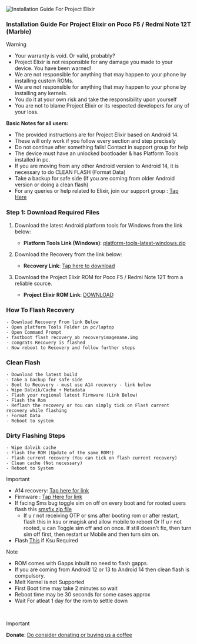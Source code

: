 ![Installation Guide For Project Elixir](https://i.imgur.com/42LxtAl.png)

### Installation Guide For Project Elixir on Poco F5 / Redmi Note 12T (Marble)

> [!Warning]
> * Your warranty is void. Or valid, probably?
> * Project Elixir is not responsible for any damage you made to your device. You have been warned!
> * We are not responsible for anything that may happen to your phone by installing custom ROMs.
> * We are not responsible for anything that may happen to your phone by installing any kernels.
> * You do it at your own risk and take the responsibility upon yourself
> * You are not to blame Project Elixir or its respected developers for any of your loss.
>
> **Basic Notes for all users:**  
> * The provided instructions are for Project Elixir based on Android 14.
> * These will only work if you follow every section and step precisely
> * Do not continue after something fails! Contact in support group for help
> * The device must have an unlocked bootloader & has Platform Tools installed in pc.
> * If you are moving from any other Android version to Android 14, it is necessary to do CLEAN FLASH (Format Data)
> * Take a backup for safe side (If you are coming from older Android version or doing a clean flash)
> * For any queries or help related to Elixir, join our support group : [Tap Here](https://telegram.me/Elixir_Discussion)  

### Step 1: Download Required Files
1. Download the latest Android platform tools for Windows from the link below:
   - **Platform Tools Link (Windows)**: [platform-tools-latest-windows.zip](https://dl.google.com/android/repository/platform-tools-latest-windows.zip)

2. Download the Recovery from the link below:
   - **Recovery Link**: [Tap here to download](https://www.pling.com/p/2131814/)

3. Download the Project Elixir ROM for Poco F5 / Redmi Note 12T from a reliable source.
   - **Project Elixir ROM Link**: [DOWNLOAD](https://projectelixiros.com/device/marble/)


### How To Flash Recovery
```
- Download Recovery From link Below
- Open platform Tools Folder in pc/laptop
- Open Command Prompt 
- fastboot flash recovery_ab recoveryimagename.img 
- congrats Recovery is flashed 
- Now reboot to Recovery and follow further steps
```

### Clean Flash
```
- Download the latest build
- Take a backup for safe side
- Boot to Recovery - must use A14 recovery - link below
- Wipe Dalvik/Cache + Metadata
- Flash your regional latest Firmware (Link Below)
- Flash the Rom
- Reflash the recovery or You can simply tick on Flash current recovery while flashing
- Format Data
- Reboot to system
```

### Dirty Flashing Steps
```
- Wipe dalvik cache
- Flash the ROM (Update of the same ROM!)
- Flash current recovery (You can tick on flash current recovery)
- Clean cache (Not necessary)
- Reboot to System
```

> [!Important]
> - A14 recovery: [Tap here for link](https://www.pling.com/p/2131814/)
> - Firmware : [Tap Here for link](https://t.me/chaitanyabuilds/52705)
> - If facing Sms bug toggle sim on off on every boot and for rooted users flash this [smsfix zip file](https://sourceforge.net/projects/project-elixir/files/fourteen/marble/smsfix/)
>    * If u r not receiving OTP or sms after booting rom or after restart, flash this in ksu or magisk and allow mobile to reboot
Or
If u r not rooted, u can Toggle sim off and on once. If still doesn't fix, then turn sim off first, then restart ur Mobile and then turn sim on.
> - Flash [This](https://github.com/tiann/KernelSU/releases/download/v0.7.6/AnyKernel3-android12-5.10.198_2023-11.zip) if Ksu Required

> [!Note] 
> - ROM comes with Gapps inbuilt no need to flash gapps.
> - If you are coming from Android 12 or 13 to Android 14 then clean flash is compulsory.
> - Melt Kernel is not Supported
> - First Boot time may take 2 minutes so wait
> - Reboot time may be 30 seconds for some cases approx
> - Wait For atleat 1 day for the rom to settle down

<br>

> [!Important]
> **Donate**: [Do consider donating or buying us a coffee](https://projectelixiros.com/donate)
